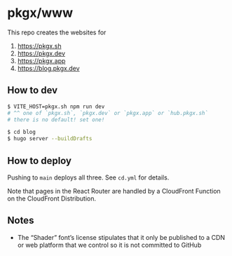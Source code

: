 # pkgx/www

This repo creates the websites for

1. https://pkgx.sh
2. https://pkgx.dev
3. https://pkgx.app
4. https://blog.pkgx.dev

## How to dev

```sh
$ VITE_HOST=pkgx.sh npm run dev
# ^^ one of `pkgx.sh`, `pkgx.dev` or `pkgx.app` or `hub.pkgx.sh`
# there is no default! set one!

$ cd blog
$ hugo server --buildDrafts
```

## How to deploy

Pushing to `main` deploys all three. See `cd.yml` for details.

Note that pages in the React Router are handled by a CloudFront Function
on the CloudFront Distribution.


## Notes

* The “Shader” font’s license stipulates that it only be published to a CDN
  or web platform that we control so it is not committed to GitHub
